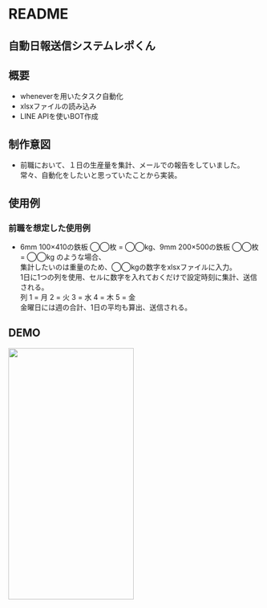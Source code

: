 # README

## 自動日報送信システムレポくん

## 概要

- wheneverを用いたタスク自動化
- xlsxファイルの読み込み
- LINE APIを使いBOT作成

## 制作意図

- 前職において、１日の生産量を集計、メールでの報告をしていました。
常々、自動化をしたいと思っていたことから実装。

## 使用例

### 前職を想定した使用例
- 6mm 100×410の鉄板 ◯◯枚 = ◯◯kg、9mm 200×500の鉄板 ◯◯枚 = ◯◯kg のような場合、<br>
集計したいのは重量のため、◯◯kgの数字をxlsxファイルに入力。<br>
1日に1つの列を使用、セルに数字を入れておくだけで設定時刻に集計、送信される。<br>
列 1 = 月 2 = 火 3 = 水 4 = 木 5 = 金<br>
金曜日には週の合計、1日の平均も算出、送信される。

## DEMO

<img src="https://user-images.githubusercontent.com/67939220/93079308-e1c59000-f6c6-11ea-80dd-3143081a1450.gif" width = "250px" height ="500px">